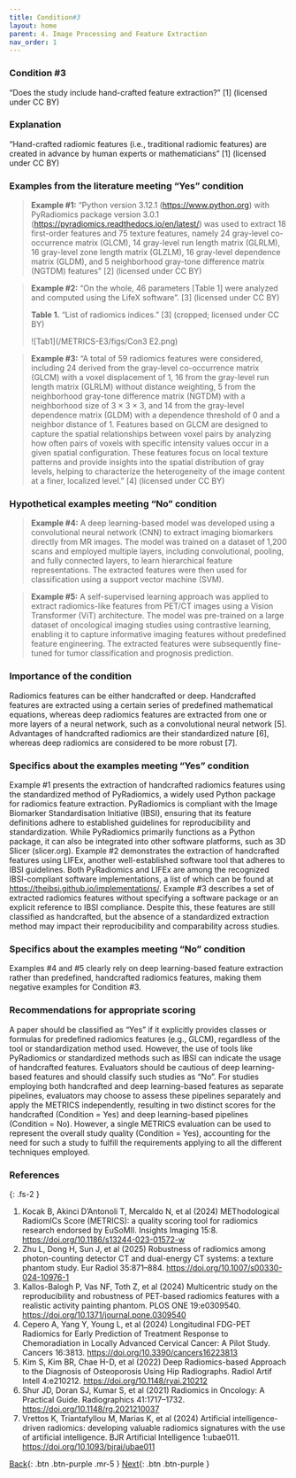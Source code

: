```yaml
---
title: Condition#3
layout: home
parent: 4. Image Processing and Feature Extraction
nav_order: 1
---
```


### Condition #3
“Does the study include hand-crafted feature extraction?” [1]  (licensed under CC BY)

### Explanation
“Hand-crafted radiomic features (i.e., traditional radiomic features) are created in advance by human experts or mathematicians” [1]  (licensed under CC BY)

### Examples from the literature meeting “Yes” condition 
> **Example #1:** “Python version 3.12.1 (https://www.python.org) with PyRadiomics package version 3.0.1 (https://pyradiomics.readthedocs.io/en/latest/) was used to extract 18 first-order features and 75 texture features, namely 24 gray-level co-occurrence matrix (GLCM), 14 gray-level run length matrix (GLRLM), 16 gray-level zone length matrix (GLZLM), 16 gray-level dependence matrix (GLDM), and 5 neighborhood gray-tone difference matrix (NGTDM) features” [2] (licensed under CC BY)

> **Example #2:** “On the whole, 46 parameters [Table 1] were analyzed and computed using the LifeX software”. [3] (licensed under CC BY)
> 
> **Table 1.** “List of radiomics indices.” [3] (cropped; licensed under CC BY)
>
>![Tab1](/METRICS-E3/figs/Con3 E2.png) 
> 

> **Example #3:** “A total of 59 radiomics features were considered, including 24 derived from the gray-level co-occurrence matrix (GLCM) with a voxel displacement of 1, 16 from the gray-level run length matrix (GLRLM) without distance weighting, 5 from the neighborhood gray-tone difference matrix (NGTDM) with a neighborhood size of 3 × 3 × 3, and 14 from the gray-level dependence matrix (GLDM) with a dependence threshold of 0 and a neighbor distance of 1. Features based on GLCM are designed to capture the spatial relationships between voxel pairs by analyzing how often pairs of voxels with specific intensity values occur in a given spatial configuration. These features focus on local texture patterns and provide insights into the spatial distribution of gray levels, helping to characterize the heterogeneity of the image content at a finer, localized level.” [4] (licensed under CC BY)

### Hypothetical examples meeting “No” condition
> **Example #4:** A deep learning-based model was developed using a convolutional neural network (CNN) to extract imaging biomarkers directly from MR images. The model was trained on a dataset of 1,200 scans and employed multiple layers, including convolutional, pooling, and fully connected layers, to learn hierarchical feature representations. The extracted features were then used for classification using a support vector machine (SVM).

> **Example #5:** A self-supervised learning approach was applied to extract radiomics-like features from PET/CT images using a Vision Transformer (ViT) architecture. The model was pre-trained on a large dataset of oncological imaging studies using contrastive learning, enabling it to capture informative imaging features without predefined feature engineering. The extracted features were subsequently fine-tuned for tumor classification and prognosis prediction. 

### Importance of the condition
Radiomics features can be either handcrafted or deep. Handcrafted features are extracted using a certain series of predefined mathematical equations, whereas deep radiomics features are extracted from one or more layers of a neural network, such as a convolutional neural network [5]. Advantages of handcrafted radiomics are their standardized nature [6], whereas deep radiomics are considered to be more robust [7].

### Specifics about the examples meeting “Yes” condition
Example #1 presents the extraction of handcrafted radiomics features using the standardized method of PyRadiomics, a widely used Python package for radiomics feature extraction. PyRadiomics is compliant with the Image Biomarker Standardisation Initiative (IBSI), ensuring that its feature definitions adhere to established guidelines for reproducibility and standardization. While PyRadiomics primarily functions as a Python package, it can also be integrated into other software platforms, such as 3D Slicer (slicer.org). Example #2 demonstrates the extraction of handcrafted features using LIFEx, another well-established software tool that adheres to IBSI guidelines. Both PyRadiomics and LIFEx are among the recognized IBSI-compliant software implementations, a list of which can be found at https://theibsi.github.io/implementations/. Example #3 describes a set of extracted radiomics features without specifying a software package or an explicit reference to IBSI compliance. Despite this, these features are still classified as handcrafted, but the absence of a standardized extraction method may impact their reproducibility and comparability across studies.

### Specifics about the examples meeting “No” condition
Examples #4 and #5 clearly rely on deep learning-based feature extraction rather than predefined, handcrafted radiomics features, making them negative examples for Condition #3.

### Recommendations for appropriate scoring
A paper should be classified as “Yes” if it explicitly provides classes or formulas for predefined radiomics features (e.g., GLCM), regardless of the tool or standardization method used. However, the use of tools like PyRadiomics or standardized methods such as IBSI can indicate the usage of handcrafted features.
Evaluators should be cautious of deep learning-based features and should classify such studies as “No”.
For studies employing both handcrafted and deep learning-based features as separate pipelines, evaluators may choose to assess these pipelines separately and apply the METRICS independently, resulting in two distinct scores for the handcrafted (Condition = Yes) and deep learning-based pipelines (Condition = No). However,  a single METRICS evaluation can be used to represent the overall study quality (Condition = Yes), accounting for the need for such a study to fulfill the requirements applying to all the different techniques employed.

### References

{: .fs-2 }

1. 	Kocak B, Akinci D’Antonoli T, Mercaldo N, et al (2024) METhodological RadiomICs Score (METRICS): a quality scoring tool for radiomics research endorsed by EuSoMII. Insights Imaging 15:8. https://doi.org/10.1186/s13244-023-01572-w
2. 	Zhu L, Dong H, Sun J, et al (2025) Robustness of radiomics among photon-counting detector CT and dual-energy CT systems: a texture phantom study. Eur Radiol 35:871–884. https://doi.org/10.1007/s00330-024-10976-1
3. 	Kallos-Balogh P, Vas NF, Toth Z, et al (2024) Multicentric study on the reproducibility and robustness of PET-based radiomics features with a realistic activity painting phantom. PLOS ONE 19:e0309540. https://doi.org/10.1371/journal.pone.0309540
4. 	Cepero A, Yang Y, Young L, et al (2024) Longitudinal FDG-PET Radiomics for Early Prediction of Treatment Response to Chemoradiation in Locally Advanced Cervical Cancer: A Pilot Study. Cancers 16:3813. https://doi.org/10.3390/cancers16223813
5. 	Kim S, Kim BR, Chae H-D, et al (2022) Deep Radiomics-based Approach to the Diagnosis of Osteoporosis Using Hip Radiographs. Radiol Artif Intell 4:e210212. https://doi.org/10.1148/ryai.210212
6. 	Shur JD, Doran SJ, Kumar S, et al (2021) Radiomics in Oncology: A Practical Guide. Radiographics 41:1717–1732. https://doi.org/10.1148/rg.2021210037
7. 	Vrettos K, Triantafyllou M, Marias K, et al (2024) Artificial intelligence-driven radiomics: developing valuable radiomics signatures with the use of artificial intelligence. BJR Artificial Intelligence 1:ubae011. https://doi.org/10.1093/bjrai/ubae011

[Back](https://radiomic.github.io/METRICS-E3/docs/Segmentation%20(Con%201-2%20Item%208-10)/Item%2010.html){: .btn .btn-purple  .mr-5  }
[Next](https://radiomic.github.io/METRICS-E3/docs/Image%20Processing%20and%20Feature%20Extraction%20(Con%203%20Item%2011-13)/Item%2011.html){: .btn .btn-purple   }
